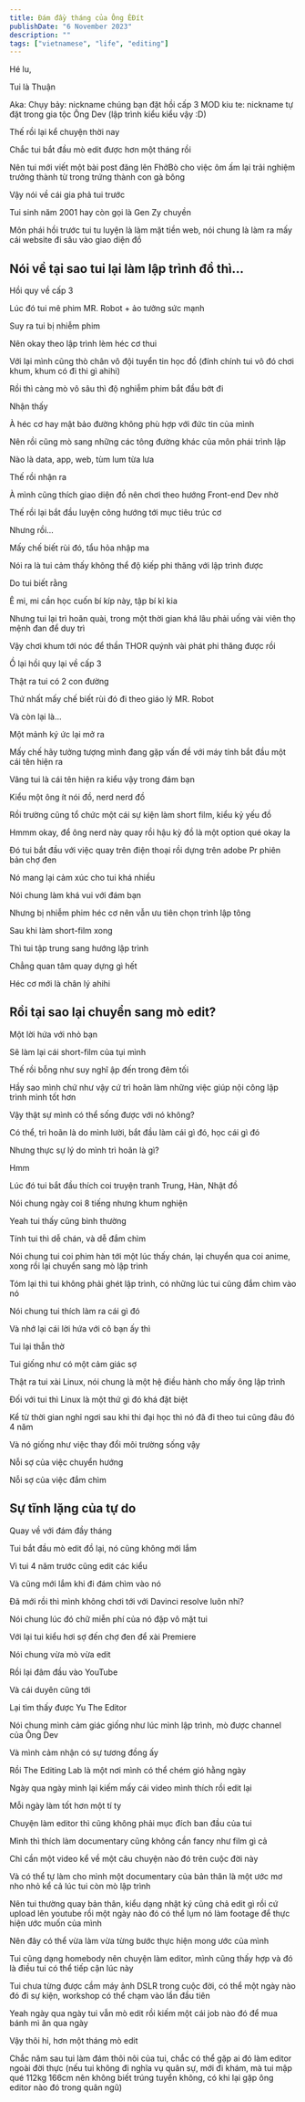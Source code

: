 ```yaml
---
title: Đám đầy tháng của Ông ÊĐít
publishDate: "6 November 2023"
description: ""
tags: ["vietnamese", "life", "editing"]
---
```


Hé lu,

Tui là Thuận

Aka:
Chụy bảy: nickname chúng bạn đặt hồi cấp 3
MOD kiu te: nickname tự đặt trong gia tộc Ông Dev (lập trình kiểu kiểu vậy :D)

Thế rồi lại kể chuyện thời nay

Chắc tui bắt đầu mò edit được hơn một tháng rồi

Nên tui mới viết một bài post đăng lên FhởBò cho việc ôm ấm lại trải nghiệm trưởng thành từ trong trứng thành con gà bông

Vậy nói về cái gia phả tui trước

Tui sinh năm 2001 hay còn gọi là Gen Zy chuyền

Môn phái hồi trước tui tu luyện là làm mặt tiền web, nói chung là làm ra mấy cái website đi sâu vào giao diện đồ

## Nói về tại sao tui lại làm lập trình đồ thì…

Hồi quy về cấp 3

Lúc đó tui mê phim MR. Robot + ảo tưởng sức mạnh

Suy ra tui bị nhiễm phim

Nên okay theo lập trình lèm héc cơ thui

Với lại mình cũng thò chân vô đội tuyển tin học đồ (đính chính tui vô đó chơi khum, khum có đi thi gì ahihi)

Rồi thì càng mò vô sâu thì độ nghiễm phim bắt đầu bớt đi

Nhận thấy

À héc cơ hay mật bảo đường không phù hợp với đức tin của mình

Nên rồi cũng mò sang những các tông đường khác của môn phái trình lập

Nào là data, app, web, tùm lum từa lưa

Thế rồi nhận ra

À mình cũng thích giao diện đồ nên chơi theo hướng Front-end Dev nhờ

Thế rồi lại bắt đầu luyện công hướng tới mục tiêu trúc cơ

Nhưng rồi…

Mấy chế biết rùi đó, tẩu hỏa nhập ma

Nói ra là tui cảm thấy không thể độ kiếp phi thăng với lập trình được

Do tui biết rằng

Ê mi, mi cần học cuốn bí kíp này, tập bí kỉ kia

Nhưng tui lại trì hoãn quài, trong một thời gian khá lâu phải uống vài viên thọ mệnh đan để duy trì

Vậy chơi khum tới nóc để thần THOR quýnh vài phát phi thăng được rồi

Ồ lại hồi quy lại về cấp 3

Thật ra tui có 2 con đường

Thứ nhất mấy chế biết rùi đó đi theo giáo lý MR. Robot

Và còn lại là…

Một mảnh ký ức lại mở ra

Mấy chế hãy tưởng tượng mình đang gặp vấn đề với máy tính bắt đầu một cái tên hiện ra

Vâng tui là cái tên hiện ra kiểu vậy trong đám bạn

Kiểu một ông ít nói đồ, nerd nerd đồ

Rồi trường cũng tổ chức một cái sự kiện làm short film, kiểu kỷ yếu đồ

Hmmm okay, để ông nerd này quay rồi hậu kỳ đồ là một option qué okay la

Đó tui bắt đầu với việc quay trên điện thoại rồi dựng trên adobe Pr phiên bản chợ đen

Nó mang lại cảm xúc cho tui khá nhiều

Nói chung làm khá vui với đám bạn

Nhưng bị nhiễm phim héc cơ nên vẫn ưu tiên chọn trình lập tông

Sau khi làm short-film xong

Thì tui tập trung sang hướng lập trình

Chẳng quan tâm quay dựng gì hết

Héc cơ mới là chân lý ahihi

## Rồi tại sao lại chuyển sang mò edit?

Một lời hứa với nhỏ bạn

Sẽ làm lại cái short-film của tụi mình

Thế rồi bỗng như suy nghĩ ập đến trong đêm tối

Hầy sao mình chứ như vậy cứ trì hoãn làm những việc giúp nội công lập trình mình tốt hơn

Vậy thật sự mình có thể sống được với nó không?

Có thể, trì hoãn là do mình lười, bắt đầu làm cái gì đó, học cái gì đó

Nhưng thực sự lý do mình trì hoãn là gì?

Hmm

Lúc đó tui bắt đầu thích coi truyện tranh Trung, Hàn, Nhật đồ

Nói chung ngày coi 8 tiếng nhưng khum nghiện

Yeah tui thấy cũng bình thường

Tính tui thì dễ chán, và dễ đắm chìm

Nói chung tui coi phim hàn tới một lúc thấy chán, lại chuyển qua coi anime, xong rồi lại chuyển sang mò lập trình

Tóm lại thì tui không phải ghét lập trình, có những lúc tui cũng đắm chìm vào nó

Nói chung tui thích làm ra cái gì đó

Và nhớ lại cái lời hứa với cô bạn ấy thì

Tui lại thẫn thờ

Tui giống như có một cảm giác sợ

Thật ra tui xài Linux, nói chung là một hệ điều hành cho mấy ông lập trình

Đối với tui thì Linux là một thứ gì đó khá đặt biệt

Kể từ thời gian nghỉ ngơi sau khi thi đại học thì nó đã đi theo tui cũng đâu đó 4 năm

Và nó giống như việc thay đổi môi trường sống vậy

Nỗi sợ của việc chuyển hướng

Nỗi sợ của việc đắm chìm

## Sự tĩnh lặng của tự do

Quay về với đám đầy tháng

Tui bắt đầu mò edit đồ lại, nó cũng không mới lắm

Vì tui 4 năm trước cũng edit các kiểu

Và cũng mới lắm khi đi đám chìm vào nó

Đã mới rồi thì mình không chơi tới với Davinci resolve luôn nhỉ?

Nói chung lúc đó chữ miễn phí của nó đặp vô mặt tui

Với lại tui kiểu hơi sợ đến chợ đen để xài Premiere

Nói chung vừa mò vừa edit

Rồi lại đâm đầu vào YouTube

Và cái duyên cũng tới

Lại tìm thấy được Yu The Editor

Nói chung mình cảm giác giống như lúc mình lập trình, mò được channel của Ông Dev

Và mình cảm nhận có sự tương đồng ấy

Rồi The Editing Lab là một nơi mình có thể chém gió hằng ngày

Ngày qua ngày mình lại kiếm mấy cái video mình thích rồi edit lại

Mỗi ngày làm tốt hơn một tí ty

Chuyện làm editor thì cũng không phải mục đích ban đầu của tui

Mình thì thích làm documentary cũng không cần fancy như film gì cả

Chỉ cần một video kể về một câu chuyện nào đó trên cuộc đời này

Và có thể tự làm cho mình một documentary của bản thân là một ước mơ nho nhỏ kể cả lúc tui còn mò lập trình

Nên tui thường quay bản thân, kiểu dạng nhật ký cũng chả edit gì rồi cứ upload lên youtube rồi một ngày nào đó có thể lụm nó làm footage để thực hiện ước muốn của mình

Nên đây có thể vừa làm vừa từng bước thực hiện mong ước của mình

Tui cũng dạng homebody nên chuyện làm editor, mình cũng thấy hợp và đó là điều tui có thể tiếp cận lúc này

Tui chưa từng được cầm máy ảnh DSLR trong cuộc đời, có thể một ngày nào đó đi sự kiện, workshop có thể chạm vào lần đầu tiên

Yeah ngày qua ngày tui vẫn mò edit rồi kiếm một cái job nào đó để mua bánh mì ăn qua ngày

Vậy thôi hỉ, hơn một tháng mò edit

Chắc năm sau tui làm đám thôi nôi của tui, chắc có thể gặp ai đó làm editor ngoài đời thực (nếu tui không đi nghĩa vụ quân sự, mới đi khám, mà tui mập qué 112kg 166cm nên không biết trúng tuyển không, có khi lại gặp ông editor nào đó trong quân ngũ)
